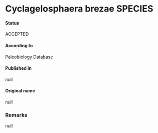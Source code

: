 Cyclagelosphaera brezae SPECIES
=======

#### Status
ACCEPTED

#### According to
Paleobiology Database

#### Published in
null

#### Original name
null

### Remarks
null